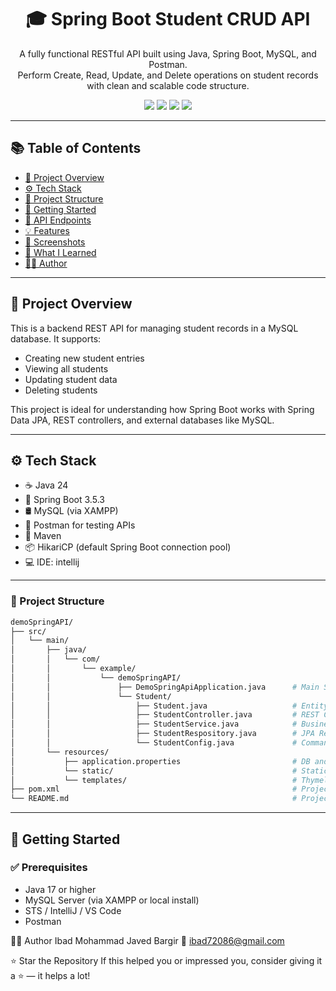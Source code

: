 

<h1 align="center">🎓 Spring Boot Student CRUD API</h1>

<p align="center">
  A fully functional RESTful API built using Java, Spring Boot, MySQL, and Postman. <br>
  Perform Create, Read, Update, and Delete operations on student records with clean and scalable code structure.
</p>

<p align="center">
  <img src="https://img.shields.io/badge/Java-24.0.1-orange?style=for-the-badge&logo=java&logoColor=white"/>
  <img src="https://img.shields.io/badge/Spring%20Boot-3.5.3-brightgreen?style=for-the-badge&logo=springboot&logoColor=white"/>
  <img src="https://img.shields.io/badge/MySQL-Database-blue?style=for-the-badge&logo=mysql&logoColor=white"/>
  <img src="https://img.shields.io/badge/Postman-Tested-orange?style=for-the-badge&logo=postman"/>
</p>

---

## 📚 Table of Contents

- [📌 Project Overview](#-project-overview)
- [⚙️ Tech Stack](#️-tech-stack)
- [📁 Project Structure](#-project-structure)
- [🚀 Getting Started](#-getting-started)
- [📮 API Endpoints](#-api-endpoints)
- [💡 Features](#-features)
- [📸 Screenshots](#-screenshots)
- [🧠 What I Learned](#-what-i-learned)
- [🧑‍💻 Author](#-author)

---

## 📌 Project Overview

This is a backend REST API for managing student records in a MySQL database. It supports:

- Creating new student entries
- Viewing all students
- Updating student data
- Deleting students

This project is ideal for understanding how Spring Boot works with Spring Data JPA, REST controllers, and external databases like MySQL.

---

## ⚙️ Tech Stack

- ☕ Java 24
- 🌱 Spring Boot 3.5.3
- 🛢 MySQL (via XAMPP)
- 🧪 Postman for testing APIs
- 🐳 Maven
- 📦 HikariCP (default Spring Boot connection pool)
- 💻 IDE: intellij

---

### 📁 Project Structure

```bash
demoSpringAPI/
├── src/
│   └── main/
│       ├── java/
│       │   └── com/
│       │       └── example/
│       │           └── demoSpringAPI/
│       │               ├── DemoSpringApiApplication.java      # Main Spring Boot entry class
│       │               └── Student/
│       │                   ├── Student.java                   # Entity class
│       │                   ├── StudentController.java         # REST Controller
│       │                   ├── StudentService.java            # Business logic service
│       │                   ├── StudentRespository.java        # JPA Repository
│       │                   └── StudentConfig.java             # CommandLineRunner for dummy data
│       └── resources/
│           ├── application.properties                         # DB and JPA config
│           └── static/                                        # Static files (if needed)
│           └── templates/                                     # Thymeleaf templates (optional)
├── pom.xml                                                    # Project dependencies and plugins
└── README.md                                                  # Project documentation
```




---

## 🚀 Getting Started

### ✅ Prerequisites

- Java 17 or higher
- MySQL Server (via XAMPP or local install)
- STS / IntelliJ / VS Code
- Postman

🧑‍💻 Author
Ibad Mohammad Javed Bargir
📧 ibad72086@gmail.com

⭐ Star the Repository
If this helped you or impressed you, consider giving it a ⭐ — it helps a lot!
